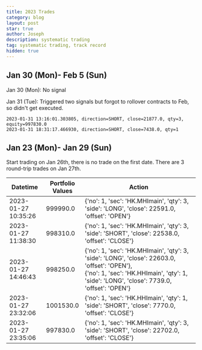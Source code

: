 ```yaml
---
title: 2023 Trades
category: blog
layout: post
star: true
author: Joseph
description: systematic trading
tag: systematic trading, track record
hidden: true
---
```


## Jan 30 (Mon)- Feb 5 (Sun)
Jan 30 (Mon): No signal

Jan 31 (Tue): Triggered two signals but forgot to rollover contracts to Feb, so didn't get executed.

	2023-01-31 13:16:01.303805, direction=SHORT, close=21877.0, qty=3, equity=997830.0
	2023-01-31 18:31:17.466930, direction=SHORT, close=7438.0, qty=1
## Jan 23 (Mon)- Jan 29 (Sun)

Start trading on Jan 26th, there is no trade on the first date. There are 3 round-trip trades on Jan 27th.

<table>
<colgroup>
<col width="20%" />
<col width="10%" />
<col width="70%" />
</colgroup>
<thead>
<tr class="header">
<th>Datetime</th>
<th>Portfolio Values</th>
<th>Action</th>
</tr>
</thead>
<tbody>
<tr>
<td markdown="span">2023-01-27 10:35:26 </td>
<td markdown="span">999990.0</td>	
<td markdown="span"> {'no': 1, 'sec': 'HK.MHImain', 'qty': 3, 'side': 'LONG', 'close': 22591.0, 'offset': 'OPEN'} </td>
</tr>
<tr>
<td markdown="span">2023-01-27 11:38:30</td>
<td markdown="span">998310.0</td>
<td markdown="span"> {'no': 1, 'sec': 'HK.MHImain', 'qty': 3, 'side': 'SHORT', 'close': 22538.0, 'offset': 'CLOSE'}</td>
</tr>
<tr>
<td markdown="span">2023-01-27 14:46:43</td>
<td markdown="span">998250.0</td>
<td markdown="span"> {'no': 1,  'sec': 'HK.MHImain', 'qty': 3, 'side': 'LONG', 'close': 22603.0, 'offset': 'OPEN'},<br /> {'no': 1, 'sec': 'HK.HHImain', 'qty': 1, 'side': 'LONG', 'close': 7739.0, 'offset': 'OPEN'} </td>
</tr>
<tr>
<td markdown="span">2023-01-27 23:32:06</td>
<td markdown="span">1001530.0</td>
<td markdown="span"> {'no': 1, 'sec': 'HK.HHImain', 'qty': 1, 'side': 'SHORT', 'close': 7770.0, 'offset': 'CLOSE'} </td>
</tr>
<tr>
<td markdown="span">2023-01-27 23:35:06</td>
<td markdown="span">997830.0</td>
<td markdown="span"> {'no': 1,  'sec': 'HK.MHImain', 'qty': 3, 'side': 'SHORT', 'close': 22702.0, 'offset': 'CLOSE'} </td>
</tr>
</tbody>
</table>
